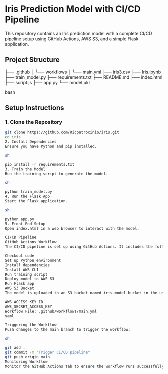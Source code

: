 # Iris Prediction Model with CI/CD Pipeline

This repository contains an Iris prediction model with a complete CI/CD pipeline setup using GitHub Actions, AWS S3, and a simple Flask application.

## Project Structure

├── .github
│ └── workflows
│ └── main.yml
├── iris3.csv
├── Iris.ipynb
├── train_model.py
├── requirements.txt
├── README.md
├── index.html
├── script.js
├── app.py
└── model.pkl

bash


## Setup Instructions

### 1. Clone the Repository
```sh
git clone https://github.com/Ricpatrocinio/iris.git
cd iris
2. Install Dependencies
Ensure you have Python and pip installed.

sh

pip install -r requirements.txt
3. Train the Model
Run the training script to generate the model.

sh

python train_model.py
4. Run the Flask App
Start the Flask application.

sh

python app.py
5. Front-End Setup
Open index.html in a web browser to interact with the model.

CI/CD Pipeline
GitHub Actions Workflow
The CI/CD pipeline is set up using GitHub Actions. It includes the following steps:

Checkout code
Set up Python environment
Install dependencies
Install AWS CLI
Run training script
Deploy model to AWS S3
Run Flask app
AWS S3 Bucket
The model is uploaded to an S3 bucket named iris-model-bucket in the us-east-2 region. Ensure you have set up your AWS credentials as GitHub secrets:

AWS_ACCESS_KEY_ID
AWS_SECRET_ACCESS_KEY
Workflow File: .github/workflows/main.yml
yaml

Triggering the Workflow
Push changes to the main branch to trigger the workflow:

sh

git add .
git commit -m "Trigger CI/CD pipeline"
git push origin main
Monitoring Workflow
Monitor the GitHub Actions tab to ensure the workflow runs successfully.Trigger CI/CD pipeline. v4
